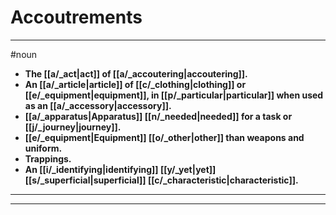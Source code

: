 # Accoutrements
---
#noun
- **The [[a/_act|act]] of [[a/_accoutering|accoutering]].**
- **An [[a/_article|article]] of [[c/_clothing|clothing]] or [[e/_equipment|equipment]], in [[p/_particular|particular]] when used as an [[a/_accessory|accessory]].**
- **[[a/_apparatus|Apparatus]] [[n/_needed|needed]] for a task or [[j/_journey|journey]].**
- **[[e/_equipment|Equipment]] [[o/_other|other]] than weapons and uniform.**
- **Trappings.**
- **An [[i/_identifying|identifying]] [[y/_yet|yet]] [[s/_superficial|superficial]] [[c/_characteristic|characteristic]].**
---
---
